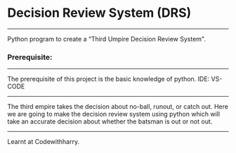 # Decision Review System (DRS)
***
Python program to create a “Third Umpire Decision Review System".

### Prerequisite: 
***
The prerequisite of this project is the basic knowledge of python.
IDE: VS-CODE
***
The third empire takes the decision about no-ball, runout, or catch out. Here we are going to make the decision review system using python which will take an accurate decision about whether the batsman is out or not out.
***
Learnt at Codewithharry.